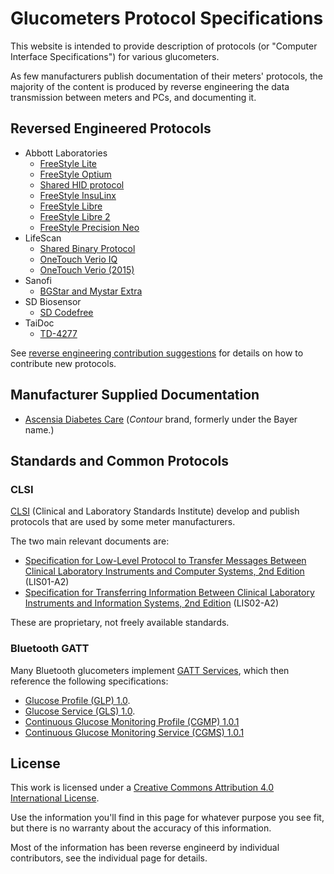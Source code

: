 # Glucometers Protocol Specifications

This website is intended to provide description of protocols (or "Computer
Interface Specifications") for various glucometers.

As few manufacturers publish documentation of their meters' protocols, the
majority of the content is produced by reverse engineering the data transmission
between meters and PCs, and documenting it.

## Reversed Engineered Protocols

* Abbott Laboratories
    - [FreeStyle Lite](abbott/freestyle-lite.md)
    - [FreeStyle Optium](abbott/freestyle-optium.md)
    - [Shared HID protocol](abbott/shared-hid-protocol.md)
    - [FreeStyle InsuLinx](abbott/freestyle-insulinx.md)
    - [FreeStyle Libre](abbott/freestyle-libre.md)
    - [FreeStyle Libre 2](abbott/freestyle-libre-2.md)
    - [FreeStyle Precision Neo](abbott/freestyle-precision-neo.md)
* LifeScan
    - [Shared Binary Protocol](lifescan/shared-binary-protocol.md)
    - [OneTouch Verio IQ](lifescan/onetouch-verio-iq.md)
    - [OneTouch Verio (2015)](lifescan/onetouch-verio-2015.md)
* Sanofi
    - [BGStar and Mystar Extra](sanofi/bgstar-mystar.md)
* SD Biosensor
    - [SD Codefree](sd-biosensor/codefree.md)
* TaiDoc
    - [TD-4277](taidoc/td4277.md)

See [reverse engineering contribution
suggestions](contributing/reverse-engineered.md) for details on how to
contribute new protocols.

## Manufacturer Supplied Documentation

* [Ascensia Diabetes Care](http://protocols.ascensia.com/Programming-Guide.aspx)
  (_Contour_ brand, formerly under the Bayer name.)

## Standards and Common Protocols

### CLSI

[CLSI](https://clsi.org/) (Clinical and Laboratory Standards Institute) develop
and publish protocols that are used by some meter manufacturers.

The two main relevant documents are:

 * [Specification for Low-Level Protocol to Transfer Messages Between Clinical
   Laboratory Instruments and Computer Systems, 2nd
   Edition](https://clsi.org/standards/products/automation-and-informatics/documents/lis01/)
   (LIS01-A2)
 * [Specification for Transferring Information Between Clinical Laboratory
   Instruments and Information Systems, 2nd
   Edition](https://clsi.org/standards/products/automation-and-informatics/documents/lis02/)
   (LIS02-A2)

These are proprietary, not freely available standards.

### Bluetooth GATT

Many Bluetooth glucometers implement [GATT
Services](https://www.bluetooth.com/specifications/gatt/services/), which then
reference the following specifications:

 * [Glucose Profile (GLP)
   1.0](https://www.bluetooth.org/DocMan/handlers/DownloadDoc.ashx?doc_id=248025).
 * [Glucose Service (GLS)
   1.0](https://www.bluetooth.org/docman/handlers/downloaddoc.ashx?doc_id=248026).
 * [Continuous Glucose Monitoring Profile (CGMP)
   1.0.1](https://www.bluetooth.org/docman/handlers/downloaddoc.ashx?doc_id=310501)
 * [Continuous Glucose Monitoring Service (CGMS)
   1.0.1](https://www.bluetooth.org/docman/handlers/downloaddoc.ashx?doc_id=310502)

## License

This work is licensed under a [Creative Commons Attribution 4.0 International
License](https://creativecommons.org/licenses/by/4.0/).

Use the information you'll find in this page for whatever purpose you see fit,
but there is no warranty about the accuracy of this information.

Most of the information has been reverse engineerd by individual contributors,
see the individual page for details.
